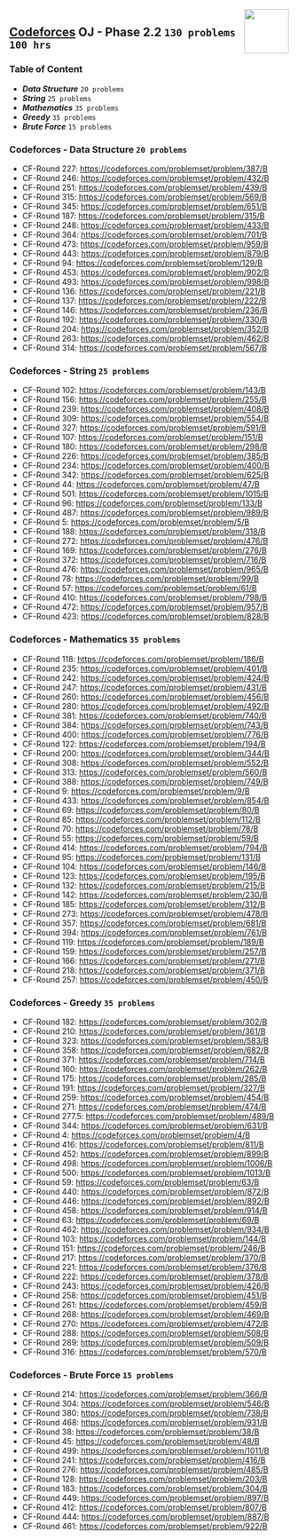 <img align="right" width="80" height="80" src="https://github.com/cs-MohamedAyman/Problem-Solving-Training/blob/master/online-judges-logos/codeforces.jpg">

## [Codeforces](https://codeforces.com/) OJ - Phase 2.2 `130 problems` `100 hrs`

### Table of Content

- ***Data Structure*** `20 problems`
- ***String***         `25 problems`
- ***Mathematics***    `35 problems`
- ***Greedy***         `35 problems`
- ***Brute Force***    `15 problems`

### Codeforces - Data Structure `20 problems`

- CF-Round 227: https://codeforces.com/problemset/problem/387/B
- CF-Round 246: https://codeforces.com/problemset/problem/432/B
- CF-Round 251: https://codeforces.com/problemset/problem/439/B
- CF-Round 315: https://codeforces.com/problemset/problem/569/B
- CF-Round 345: https://codeforces.com/problemset/problem/651/B
- CF-Round 187: https://codeforces.com/problemset/problem/315/B
- CF-Round 248: https://codeforces.com/problemset/problem/433/B
- CF-Round 364: https://codeforces.com/problemset/problem/701/B
- CF-Round 473: https://codeforces.com/problemset/problem/959/B
- CF-Round 443: https://codeforces.com/problemset/problem/879/B
- CF-Round 94: https://codeforces.com/problemset/problem/129/B
- CF-Round 453: https://codeforces.com/problemset/problem/902/B
- CF-Round 493: https://codeforces.com/problemset/problem/998/B
- CF-Round 136: https://codeforces.com/problemset/problem/221/B
- CF-Round 137: https://codeforces.com/problemset/problem/222/B
- CF-Round 146: https://codeforces.com/problemset/problem/236/B
- CF-Round 192: https://codeforces.com/problemset/problem/330/B
- CF-Round 204: https://codeforces.com/problemset/problem/352/B
- CF-Round 263: https://codeforces.com/problemset/problem/462/B
- CF-Round 314: https://codeforces.com/problemset/problem/567/B

### Codeforces - String `25 problems`

- CF-Round 102: https://codeforces.com/problemset/problem/143/B
- CF-Round 156: https://codeforces.com/problemset/problem/255/B
- CF-Round 239: https://codeforces.com/problemset/problem/408/B
- CF-Round 309: https://codeforces.com/problemset/problem/554/B
- CF-Round 327: https://codeforces.com/problemset/problem/591/B
- CF-Round 107: https://codeforces.com/problemset/problem/151/B
- CF-Round 180: https://codeforces.com/problemset/problem/298/B
- CF-Round 226: https://codeforces.com/problemset/problem/385/B
- CF-Round 234: https://codeforces.com/problemset/problem/400/B
- CF-Round 342: https://codeforces.com/problemset/problem/625/B
- CF-Round 44: https://codeforces.com/problemset/problem/47/B
- CF-Round 501: https://codeforces.com/problemset/problem/1015/B
- CF-Round 96: https://codeforces.com/problemset/problem/133/B
- CF-Round 487: https://codeforces.com/problemset/problem/989/B
- CF-Round 5: https://codeforces.com/problemset/problem/5/B
- CF-Round 188: https://codeforces.com/problemset/problem/318/B
- CF-Round 272: https://codeforces.com/problemset/problem/476/B
- CF-Round 169: https://codeforces.com/problemset/problem/276/B
- CF-Round 372: https://codeforces.com/problemset/problem/716/B
- CF-Round 476: https://codeforces.com/problemset/problem/965/B
- CF-Round 78: https://codeforces.com/problemset/problem/99/B
- CF-Round 57: https://codeforces.com/problemset/problem/61/B
- CF-Round 410: https://codeforces.com/problemset/problem/798/B
- CF-Round 472: https://codeforces.com/problemset/problem/957/B
- CF-Round 423: https://codeforces.com/problemset/problem/828/B

### Codeforces - Mathematics `35 problems`

- CF-Round 118: https://codeforces.com/problemset/problem/186/B
- CF-Round 235: https://codeforces.com/problemset/problem/401/B
- CF-Round 242: https://codeforces.com/problemset/problem/424/B
- CF-Round 247: https://codeforces.com/problemset/problem/431/B
- CF-Round 260: https://codeforces.com/problemset/problem/456/B
- CF-Round 280: https://codeforces.com/problemset/problem/492/B
- CF-Round 381: https://codeforces.com/problemset/problem/740/B
- CF-Round 384: https://codeforces.com/problemset/problem/743/B
- CF-Round 400: https://codeforces.com/problemset/problem/776/B
- CF-Round 122: https://codeforces.com/problemset/problem/194/B
- CF-Round 200: https://codeforces.com/problemset/problem/344/B
- CF-Round 308: https://codeforces.com/problemset/problem/552/B
- CF-Round 313: https://codeforces.com/problemset/problem/560/B
- CF-Round 388: https://codeforces.com/problemset/problem/749/B
- CF-Round 9: https://codeforces.com/problemset/problem/9/B
- CF-Round 433: https://codeforces.com/problemset/problem/854/B
- CF-Round 69: https://codeforces.com/problemset/problem/80/B
- CF-Round 85: https://codeforces.com/problemset/problem/112/B
- CF-Round 70: https://codeforces.com/problemset/problem/78/B
- CF-Round 55: https://codeforces.com/problemset/problem/59/B
- CF-Round 414: https://codeforces.com/problemset/problem/794/B
- CF-Round 95: https://codeforces.com/problemset/problem/131/B
- CF-Round 104: https://codeforces.com/problemset/problem/146/B
- CF-Round 123: https://codeforces.com/problemset/problem/195/B
- CF-Round 132: https://codeforces.com/problemset/problem/215/B
- CF-Round 142: https://codeforces.com/problemset/problem/230/B
- CF-Round 185: https://codeforces.com/problemset/problem/312/B
- CF-Round 273: https://codeforces.com/problemset/problem/478/B
- CF-Round 357: https://codeforces.com/problemset/problem/681/B
- CF-Round 394: https://codeforces.com/problemset/problem/761/B
- CF-Round 119: https://codeforces.com/problemset/problem/189/B
- CF-Round 159: https://codeforces.com/problemset/problem/257/B
- CF-Round 166: https://codeforces.com/problemset/problem/271/B
- CF-Round 218: https://codeforces.com/problemset/problem/371/B
- CF-Round 257: https://codeforces.com/problemset/problem/450/B

### Codeforces - Greedy `35 problems`

- CF-Round 182: https://codeforces.com/problemset/problem/302/B
- CF-Round 210: https://codeforces.com/problemset/problem/361/B
- CF-Round 323: https://codeforces.com/problemset/problem/583/B
- CF-Round 358: https://codeforces.com/problemset/problem/682/B
- CF-Round 371: https://codeforces.com/problemset/problem/714/B
- CF-Round 160: https://codeforces.com/problemset/problem/262/B
- CF-Round 175: https://codeforces.com/problemset/problem/285/B
- CF-Round 191: https://codeforces.com/problemset/problem/327/B
- CF-Round 259: https://codeforces.com/problemset/problem/454/B
- CF-Round 271: https://codeforces.com/problemset/problem/474/B
- CF-Round 277.5: https://codeforces.com/problemset/problem/489/B
- CF-Round 344: https://codeforces.com/problemset/problem/631/B
- CF-Round 4: https://codeforces.com/problemset/problem/4/B
- CF-Round 416: https://codeforces.com/problemset/problem/811/B
- CF-Round 452: https://codeforces.com/problemset/problem/899/B
- CF-Round 498: https://codeforces.com/problemset/problem/1006/B
- CF-Round 500: https://codeforces.com/problemset/problem/1013/B
- CF-Round 59: https://codeforces.com/problemset/problem/63/B
- CF-Round 440: https://codeforces.com/problemset/problem/872/B
- CF-Round 446: https://codeforces.com/problemset/problem/892/B
- CF-Round 458: https://codeforces.com/problemset/problem/914/B
- CF-Round 63: https://codeforces.com/problemset/problem/69/B
- CF-Round 462: https://codeforces.com/problemset/problem/934/B
- CF-Round 103: https://codeforces.com/problemset/problem/144/B
- CF-Round 151: https://codeforces.com/problemset/problem/246/B
- CF-Round 217: https://codeforces.com/problemset/problem/370/B
- CF-Round 221: https://codeforces.com/problemset/problem/376/B
- CF-Round 222: https://codeforces.com/problemset/problem/378/B
- CF-Round 243: https://codeforces.com/problemset/problem/426/B
- CF-Round 258: https://codeforces.com/problemset/problem/451/B
- CF-Round 261: https://codeforces.com/problemset/problem/459/B
- CF-Round 268: https://codeforces.com/problemset/problem/469/B
- CF-Round 270: https://codeforces.com/problemset/problem/472/B
- CF-Round 288: https://codeforces.com/problemset/problem/508/B
- CF-Round 289: https://codeforces.com/problemset/problem/509/B
- CF-Round 316: https://codeforces.com/problemset/problem/570/B

### Codeforces - Brute Force `15 problems`

- CF-Round 214: https://codeforces.com/problemset/problem/366/B
- CF-Round 304: https://codeforces.com/problemset/problem/546/B
- CF-Round 380: https://codeforces.com/problemset/problem/738/B
- CF-Round 468: https://codeforces.com/problemset/problem/931/B
- CF-Round 38: https://codeforces.com/problemset/problem/38/B
- CF-Round 45: https://codeforces.com/problemset/problem/48/B
- CF-Round 499: https://codeforces.com/problemset/problem/1011/B
- CF-Round 241: https://codeforces.com/problemset/problem/416/B
- CF-Round 276: https://codeforces.com/problemset/problem/485/B
- CF-Round 128: https://codeforces.com/problemset/problem/203/B
- CF-Round 183: https://codeforces.com/problemset/problem/304/B
- CF-Round 449: https://codeforces.com/problemset/problem/897/B
- CF-Round 412: https://codeforces.com/problemset/problem/807/B
- CF-Round 444: https://codeforces.com/problemset/problem/887/B
- CF-Round 461: https://codeforces.com/problemset/problem/922/B
